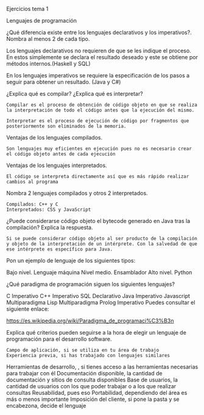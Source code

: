 Ejercicios tema 1

Lenguajes de programación

¿Qué diferencia existe entre los lenguajes declarativos y los imperativos?. Nombra al menos 2 de cada tipo.

Los lenguajes declarativos no requieren de que se les indique el proceso. En estos simplemente se declara el resultado deseado y este se obtiene por métodos internos.(Haskell y SQL)

En los lenguajes imperativos se requiere la especificación de los pasos a seguir para obtener un resultado. (Java y C#)


¿Explica qué es compilar? ¿Explica qué es interpretar?

	Compilar es el proceso de obtención de código objeto en que se realiza la interpretación de todo el código antes que la ejecución del mismo. 
	
	Interpretar es el proceso de ejecución de código por fragmentos que posteriormente son eliminados de la memoria.

Ventajas de los lenguajes compilados.
	
	Son lenguajes muy eficientes en ejecución pues no es necesario crear el código objeto antes de cada ejecución

Ventajas de los lenguajes interpretados.

	El código se interpreta directamente así que es más rápido realizar cambios al programa

Nombra 2 lenguajes compilados y otros 2 interpretados.

	Compilados: C++ y C
	Interpretados: CSS y JavaScript

¿Puede considerarse código objeto el bytecode generado en Java tras la compilación? Explica la respuesta.
	
	Si se puede considerar código objeto al ser producto de la compilación y objeto de la interpretación de un intérprete. Con la salvedad de que ese intérprete es específico para Java.


Pon un ejemplo de lenguaje de los siguientes tipos:

Bajo nivel. Lenguaje máquina
Nivel medio. Ensamblador
Alto nivel. Python

¿Qué paradigma de programación siguen los siguientes lenguajes?

C Imperativo
C++ Imperativo
SQL Declarativo
Java Imperativo
Javascript Multiparadigma
Lisp Multiparadigma
Prolog Imperativo
Puedes consultar el siguiente enlace:

https://es.wikipedia.org/wiki/Paradigma_de_programaci%C3%B3n

Explica qué criterios pueden seguirse a la hora de elegir un lenguaje de programación para el desarrollo software.
	
	Campo de aplicación, si se utiliza en tu área de trabajo
 	Experiencia previa, si has trabajado con lenguajes similares
Herramientas de desarrollo, , si tienes acceso a las herramientas necesarias para trabajar con él
Documentación disponible,  la cantidad de documentación y sitios de consulta disponibles
Base de usuarios, la cantidad de usuarios con los que poder trabajar o a los que realizar consultas
Reusabilidad, pues eso
Portabilidad, dependiendo del área es más o menos importante
Imposición del cliente, si pone la pasta y se encabezona, decide el lenguaje
